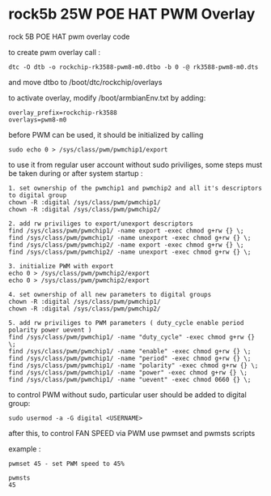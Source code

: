 # rock5b 25W POE HAT PWM Overlay
rock 5B POE HAT pwm overlay code

to create pwm overlay call : 

    dtc -O dtb -o rockchip-rk3588-pwm8-m0.dtbo -b 0 -@ rk3588-pwm8-m0.dts

and move dtbo to /boot/dtc/rockchip/overlays

to activate overlay, modify /boot/armbianEnv.txt by adding: 

    overlay_prefix=rockchip-rk3588
    overlays=pwm8-m0
  
before PWM can be used, it should be initialized by calling 

    sudo echo 0 > /sys/class/pwm/pwmchip1/export

to use it from regular user account without sudo priviliges, some steps must be taken during or after system startup : 

    1. set ownership of the pwmchip1 and pwmchip2 and all it's descriptors to digital group
    chown -R :digital /sys/class/pwm/pwmchip1/
    chown -R :digital /sys/class/pwm/pwmchip2/
    
    2. add rw priviliges to export/unexport descriptors
    find /sys/class/pwm/pwmchip1/ -name export -exec chmod g+rw {} \;
    find /sys/class/pwm/pwmchip1/ -name unexport -exec chmod g+rw {} \;
    find /sys/class/pwm/pwmchip2/ -name export -exec chmod g+rw {} \;
    find /sys/class/pwm/pwmchip2/ -name unexport -exec chmod g+rw {} \;
    
    3. initialize PWM with export
    echo 0 > /sys/class/pwm/pwmchip2/export
    echo 0 > /sys/class/pwm/pwmchip2/export
    
    4. set ownership of all new parameters to digital groups 
    chown -R :digital /sys/class/pwm/pwmchip1/
    chown -R :digital /sys/class/pwm/pwmchip2/
    
    5. add rw priviliges to PWM parameters ( duty_cycle enable period polarity power uevent )
    find /sys/class/pwm/pwmchip1/ -name "duty_cycle" -exec chmod g+rw {} \;
    find /sys/class/pwm/pwmchip1/ -name "enable" -exec chmod g+rw {} \;
    find /sys/class/pwm/pwmchip1/ -name "period" -exec chmod g+rw {} \;
    find /sys/class/pwm/pwmchip1/ -name "polarity" -exec chmod g+rw {} \;
    find /sys/class/pwm/pwmchip1/ -name "power" -exec chmod g+rw {} \;
    find /sys/class/pwm/pwmchip1/ -name "uevent" -exec chmod 0660 {} \;

to control PWM without sudo, particular user should be added to digital group:

    sudo usermod -a -G digital <USERNAME>

after this, to control FAN SPEED via PWM use pwmset and pwmsts scripts

example :

    pwmset 45 - set PWM speed to 45%
  
    pwmsts 
    45
